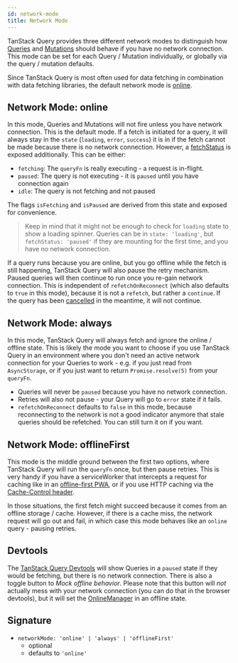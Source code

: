 ```yaml
---
id: network-mode
title: Network Mode
---
```


TanStack Query provides three different network modes to distinguish how [Queries](../queries) and [Mutations](../mutations) should behave if you have no network connection. This mode can be set for each Query / Mutation individually, or globally via the query / mutation defaults.

Since TanStack Query is most often used for data fetching in combination with data fetching libraries, the default network mode is [online](#network-mode-online).

## Network Mode: online

In this mode, Queries and Mutations will not fire unless you have network connection. This is the default mode. If a fetch is initiated for a query, it will always stay in the `state` (`loading`, `error`, `success`) it is in if the fetch cannot be made because there is no network connection. However, a [fetchStatus](../queries#fetchstatus) is exposed additionally. This can be either:

- `fetching`: The `queryFn` is really executing - a request is in-flight.
- `paused`: The query is not executing - it is `paused` until you have connection again
- `idle`: The query is not fetching and not paused

The flags `isFetching` and `isPaused` are derived from this state and exposed for convenience.

> Keep in mind that it might not be enough to check for `loading` state to show a loading spinner. Queries can be in `state: 'loading'`, but `fetchStatus: 'paused'` if they are mounting for the first time, and you have no network connection.

If a query runs because you are online, but you go offline while the fetch is still happening, TanStack Query will also pause the retry mechanism. Paused queries will then continue to run once you re-gain network connection. This is independent of `refetchOnReconnect` (which also defaults to `true` in this mode), because it is not a `refetch`, but rather a `continue`. If the query has been [cancelled](../query-cancellation) in the meantime, it will not continue.

## Network Mode: always

In this mode, TanStack Query will always fetch and ignore the online / offline state. This is likely the mode you want to choose if you use TanStack Query in an environment where you don't need an active network connection for your Queries to work - e.g. if you just read from `AsyncStorage`, or if you just want to return `Promise.resolve(5)` from your `queryFn`.

- Queries will never be `paused` because you have no network connection.
- Retries will also not pause - your Query will go to `error` state if it fails.
- `refetchOnReconnect` defaults to `false` in this mode, because reconnecting to the network is not a good indicator anymore that stale queries should be refetched. You can still turn it on if you want.

## Network Mode: offlineFirst

This mode is the middle ground between the first two options, where TanStack Query will run the `queryFn` once, but then pause retries. This is very handy if you have a serviceWorker that intercepts a request for caching like in an [offline-first PWA](https://developer.mozilla.org/en-US/docs/Web/Progressive_web_apps/Offline_Service_workers), or if you use HTTP caching via the [Cache-Control header](https://developer.mozilla.org/en-US/docs/Web/HTTP/Caching#the_cache-control_header).

In those situations, the first fetch might succeed because it comes from an offline storage / cache. However, if there is a cache miss, the network request will go out and fail, in which case this mode behaves like an `online` query - pausing retries.

## Devtools

The [TanStack Query Devtools](../../devtools) will show Queries in a `paused` state if they would be fetching, but there is no network connection. There is also a toggle button to _Mock offline behavior_. Please note that this button will _not_ actually mess with your network connection (you can do that in the browser devtools), but it will set the [OnlineManager](../../../../reference/onlineManager) in an offline state.

## Signature

- `networkMode: 'online' | 'always' | 'offlineFirst'`
  - optional
  - defaults to `'online'`
